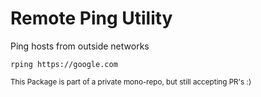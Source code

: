 # Remote Ping Utility 
Ping hosts from outside networks

```shell
rping https://google.com
```

<small>This Package is part of a private mono-repo, but still accepting PR's :)</small>